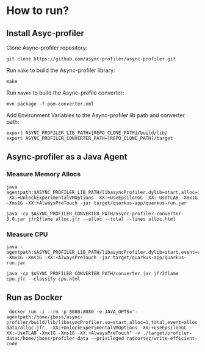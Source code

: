 # How to run?

## Install Asyc-profiler

Clone Async-profiler repository:

```shell
git clone https://github.com/async-profiler/async-profiler.git
```

Run `make` to build the Async-profiler library:

```shell
make
```

Run `maven` to build the Async-profile converter:

```shell
mvn package -f pom-converter.xml
```

Add Environment Variables to the Async-profiler lib path and converter path:

```shell
export ASYNC_PROFILER_LIB_PATH=[REPO_CLONE_PATH]/build/lib/
export ASYNC_PROFILER_CONVERTER_PATH=[REPO_CLONE_PATH]/target
```

## Async-profiler as a Java Agent

### Measure Memory Allocs    

```shell
java -agentpath:$ASYNC_PROFILER_LIB_PATH/libasyncProfiler.dylib=start,alloc=1,total,event=alloc,file=alloc.jfr -XX:+UnlockExperimentalVMOptions -XX:+UseEpsilonGC -XX:-UseTLAB -Xmx1G -Xms1G -XX:+AlwaysPreTouch -jar target/quarkus-app/quarkus-run.jar

java -cp $ASYNC_PROFILER_CONVERTER_PATH/async-profiler-converter-3.0.jar jfr2flame alloc.jfr --alloc --total --lines alloc.html
```

### Measure CPU

```shell
java -agentpath:$ASYNC_PROFILER_LIB_PATH/libasyncProfiler.dylib=start,event=cpu,interval=1000000,file=cpu.jfr,file=cpu.jfr -Xmx1G -Xms1G -XX:+AlwaysPreTouch -jar target/quarkus-app/quarkus-run.jar

java -cp $ASYNC_PROFILER_CONVERTER_PATH/converter.jar jfr2flame cpu.jfr --classify cpu.html
```

## Run as Docker

```shell
 docker run -i --rm -p 8080:8080 -e JAVA_OPTS="-agentpath:/home/jboss/async-profiler/build/lib/libasyncProfiler.so=start,alloc=1,total,event=alloc,file=/home/jboss/profiler-data/alloc.jfr  -XX:+UnlockExperimentalVMOptions -XX:+UseEpsilonGC -XX:-UseTLAB -Xmx1G -Xms1G -XX:+AlwaysPreTouch" -v ./target/profiler-data:/home/jboss/profiler-data --privileged radcortez/write-efficient-code
```
